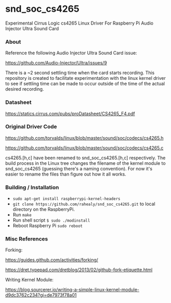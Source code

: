 # snd_soc_cs4265
Experimental Cirrus Logic cs4265 Linux Driver For Raspberry Pi Audio Injector Ultra Sound Card

### About

Reference the following Audio Injector Ultra Sound Card issue:

https://github.com/Audio-Injector/Ultra/issues/9

There is a ~2 second settling time when the card starts recording. This repository is created to facilitate experimentation with the linux kernel driver to see if settling time can be made to occur outside of the time of the actual desired recording.

### Datasheet

https://statics.cirrus.com/pubs/proDatasheet/CS4265_F4.pdf

### Original Driver Code

https://github.com/torvalds/linux/blob/master/sound/soc/codecs/cs4265.h

https://github.com/torvalds/linux/blob/master/sound/soc/codecs/cs4265.c

cs4265.[h,c] have been renamed to snd_soc_cs4265.[h,c] respectively. The build process in the Linux tree changes the filename of the kernel module to snd_soc_cs4265 (guessing there's a naming convention). For now it's easier to rename the files than figure out how it all works.

### Building / Installation

* `sudo apt-get install raspberrypi-kernel-headers`
* `git clone https://github.com/rahealy/snd_soc_cs4265.git` to local directory on the RaspberryPi. 
* Run `make`
* Run shell script `$ sudo ./modinstall`
* Reboot Raspberry Pi `sudo reboot`

### Misc References

Forking:

https://guides.github.com/activities/forking/

https://dret.typepad.com/dretblog/2013/02/github-fork-etiquette.html

Writing Kernel Module:

https://blog.sourcerer.io/writing-a-simple-linux-kernel-module-d9dc3762c234?gi=de7973f78a01
